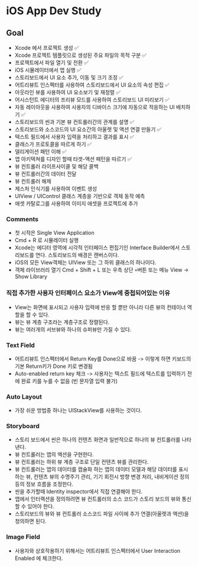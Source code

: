 #  iOS App Dev Study

##  Goal
- Xcode 에서 프로젝트 생성 ✅
- Xcode 프로젝트 템플릿으로 생성된 주요 파일의 목적 구분 ✅
- 프로젝트에서 파일 열기 및 전환 ✅
- iOS 시뮬레이터에서 앱 실행  ✅
- 스토리보드에서 UI 요소 추가, 이동 및 크기 조정 ✅
- 어트리뷰트 인스펙터를 사용하여 스토리보드에서 UI 요소의 속성 편집  ✅
- 아웃라인 뷰를 사용하여 UI 요소보기 및 재정렬  ✅
- 어시스턴트 에디터의 프리뷰 모드를 사용하여 스토리보드 UI 미리보기  ✅
- 자동 레이아웃을 사용하여 사용자의 디바이스 크기에 자동으로 적응하는 UI 배치하기 ✅
- 스토리보드의 씬과 기본 뷰 컨트롤러간의 관계를 설명 ✅
- 스토리보드와 소스코드의 UI 요소간의 아울렛 및 액션 연결 만들기 ✅
- 텍스트 필드에서 사용자 입력을 처리하고 결과를 표시 ✅
- 클래스가 프로토콜을 따르게 하기 ✅
- 델리게이션 패턴 이해 ✅
- 앱 아키텍쳐를 디자인 할때 타겟-액션 패턴을 따르기 ✅
- 뷰 컨트롤러 라이프사이클 및 해당 콜백
- 뷰 컨트롤러간의 데이터 전달
- 뷰 컨트롤러 해제
- 제스처 인식기를 사용하여 이벤트 생성
- UIView / UIControl 클래스 계층을 기반으로 객체 동작 예측
- 애셋 카탈로그를 사용하여 이미지 애셋을 프로젝트에 추가


### Comments

- 첫 시작은 Single View Application
- Cmd + R 로 시뮬레이터 실행
- Xcode는 에디터 영역에 시각적 인터페이스 편집기인 Interface Builder에서 스토리보드를 연다. 스토리보드의 배경은 캔버스이다. 
- iOS의 모든 View객체는 UIView 또는 그 하위 클래스의 하나이다.
- 객체 라이브러리 열기 Cmd + Shift + L 또는 우측 상단 `+`버튼 또는 메뉴 View -> Show Library

### 직접 추가한 사용자 인터페이스 요소가 View에 중첩되어있는 이유
- View는 화면에 표시되고 사용자 입력에 반응 할 뿐만 아니라 다른 뷰의 컨테이너 역할을 할 수 있다.
- 뷰는 뷰 계층 구조라는 계층구조로 정렬된다.
- 뷰는 여러개의 서브뷰와 하나의 슈퍼뷰만 가질 수 있다.

### Text Field
- 어트리뷰트 인스펙터에서 Return Key를 Done으로 바꿈 -> 이렇게 하면 키보드의 기본 Return키가 Done 키로 변경됨
- Auto-enabled return key 체크 -> 사용자는 텍스트 필드에 텍스트를 입력하기 전에 완료 키를 누를 수 없음 (빈 문자열 입력 불가)

### Auto Layout
- 가장 쉬운 방법중 하나는 UIStackView를 사용하는 것이다.

### Storyboard
- 스토리 보드에서 씬은 하나의 컨텐츠 화면과 일반적으로 하나의 뷰 컨트롤러를 나타낸다.
- 뷰 컨트롤러는 앱의 액션을 구현한다.
- 뷰 컨트롤러는 하위 뷰 계층 구조로 단일 컨텐츠 뷰를 관리한다.
- 뷰 컨트롤러는 앱의 데이터를 캡슐화 하는 앱의 데이터 모델과 해당 데이터를 표시하는 뷰, 컨텐츠 뷰의 수명주기 관리, 기기 회전시 방향 변경 처리, 내비게이션 정의 등의 정보 흐름을 조정한다.
- 씬을 추가할때 Identity inspector에서 직접 연결해야 한다.
- 앱에서 인터랙션을 정의하려면 뷰 컨트롤러의 소스 코드가 스토리 보드의 뷰와 통신 할 수 있어야 한다.
- 스토리보드의 뷰와 뷰 컨트롤러 소스코드 파일 사이에 추가 연결(아울렛과 액션)을 정의하면 된다.

### Image Field

- 사용자와 상호작용하기 위해서는 어트리뷰트 인스펙터에서  User Interaction Enabled 에 체크한다.

